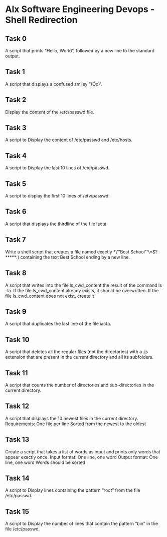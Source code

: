 # Alx Software Engineering Devops - Shell Redirection

## Task 0
A script that prints “Hello, World”, followed by a new line to the standard output.

## Task 1
A script that displays a confused smiley "(Ôo)'.

## Task 2
Display the content of the /etc/passwd file.

## Task 3
A script to Display the content of /etc/passwd and /etc/hosts.

## Task 4
A script to Display the last 10 lines of /etc/passwd.

## Task 5
A script to display the first 10 lines of /etv/passwd.

## Task 6
A script that displays the thirdline of the file iacta

## Task 7
Write a shell script that creates a file named exactly \*\\'"Best School"\'\\*$\?\*\*\*\*\*:) containing the text Best School ending by a new line.

## Task 8
A script that writes into the file ls_cwd_content the result of the command ls -la. If the file ls_cwd_content already exists, it should be overwritten. If the file ls_cwd_content does not exist, create it

## Task 9
A script that duplicates the last line of the file iacta.

## Task 10
A script that deletes all the regular files (not the directories) with a .js extension that are present in the current directory and all its subfolders.

## Task 11
A script  that counts the number of directories and sub-directories in the current directory.

## Task 12
A script that displays the 10 newest files in the current directory.
	Requirements:
		One file per line
		Sorted from the newest to the oldest

## Task 13
Create a script that takes a list of words as input and prints only words that appear exactly once.
	Input format: One line, one word
	Output format: One line, one word
	Words should be sorted

## Task 14
A script to Display lines containing the pattern “root” from the file /etc/passwd.

## Task 15
A script to Display the number of lines that contain the pattern “bin” in the file /etc/passwd.
